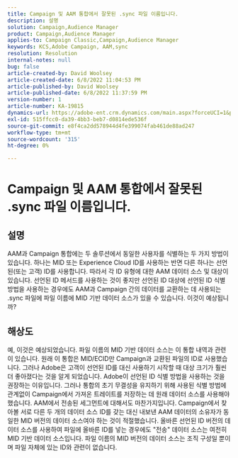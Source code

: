 ```yaml
---
title: Campaign 및 AAM 통합에서 잘못된 .sync 파일 이름입니다.
description: 설명
solution: Campaign,Audience Manager
product: Campaign,Audience Manager
applies-to: Campaign Classic,Campaign,Audience Manager
keywords: KCS,Adobe Campaign, AAM,sync
resolution: Resolution
internal-notes: null
bug: false
article-created-by: David Woolsey
article-created-date: 6/8/2022 11:04:53 PM
article-published-by: David Woolsey
article-published-date: 6/8/2022 11:37:59 PM
version-number: 1
article-number: KA-19815
dynamics-url: https://adobe-ent.crm.dynamics.com/main.aspx?forceUCI=1&pagetype=entityrecord&etn=knowledgearticle&id=7dd5f164-7fe7-ec11-bb3c-000d3a3b1f18
exl-id: 515ffcc0-da39-4bb3-beb7-d0814ede536f
source-git-commit: e8f4ca2dd578944d4fe399074fab461de88ad247
workflow-type: tm+mt
source-wordcount: '315'
ht-degree: 0%

---
```


# Campaign 및 AAM 통합에서 잘못된 .sync 파일 이름입니다.

## 설명


AAM과 Campaign 통합에는 두 솔루션에서 동일한 사용자를 식별하는 두 가지 방법이 있습니다. 하나는 MID 또는 Experience Cloud ID를 사용하는 반면 다른 하나는 선언된(또는 고객) ID를 사용합니다. 따라서 각 ID 유형에 대한 AAM 데이터 소스 및 대상이 있습니다. 선언된 ID 메서드를 사용하는 것이 좋지만 선언된 ID 대상에 선언된 ID 식별 방법을 사용하는 경우에도 AAM과 Campaign 간의 데이터를 교환하는 데 사용되는 .sync 파일에 파일 이름에 MID 기반 데이터 소스가 있을 수 있습니다. 이것이 예상됩니까?


## 해상도


예, 이것은 예상되었습니다. 파일 이름의 MID 기반 데이터 소스는 이 통합 내역과 관련이 있습니다. 원래 이 통합은 MID/ECID만 Campaign과 교환된 파일의 ID로 사용했습니다. 그러나 Adobe은 고객이 선언된 ID를 대신 사용하기 시작할 때 대상 크기가 훨씬 더 좋아졌다는 것을 알게 되었습니다. Adobe이 선언된 ID 식별 방법을 사용하는 것을 권장하는 이유입니다. 그러나 통합의 초기 무결성을 유지하기 위해 사용된 식별 방법에 관계없이 Campaign에서 가져온 트레이트를 저장하는 데 원래 데이터 소스를 사용해야 했습니다. AAM에서 전송된 세그먼트에 대해서도 마찬가지입니다. Campaign에서 찾아볼 서로 다른 두 개의 데이터 소스 ID를 갖는 대신 내보낸 AAM 데이터의 소유자가 동일한 MID 버전의 데이터 소스여야 하는 것이 적절했습니다. 올바른 선언된 ID 버전의 데이터 소스를 사용하여 파일에 올바른 ID를 넣는 경우에도 &quot;전송&quot; 데이터 소스는 여전히 MID 기반 데이터 소스입니다. 파일 이름의 MID 버전의 데이터 소스는 조직 구성일 뿐이며 파일 자체에 있는 ID와 관련이 없습니다.
